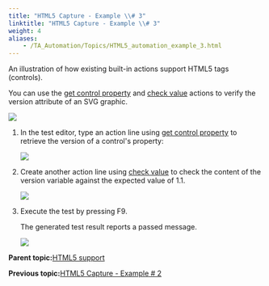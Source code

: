 ```yaml
--- 
title: "HTML5 Capture - Example \\# 3"
linktitle: "HTML5 Capture - Example \\# 3"
weight: 4
aliases: 
    - /TA_Automation/Topics/HTML5_automation_example_3.html
---
```


An illustration of how existing built-in actions support HTML5 tags \(controls\).

You can use the [get control property](get_control_property.html) and [check value](check_value.html) actions to verify the version attribute of an SVG graphic.

![](/images//Images/html5_get_control_property.png)

1.  In the test editor, type an action line using [get control property](get_control_property.html) to retrieve the version of a control's property:

    ![](/images//Images/html5_bia_get_control_property.png)

2.  Create another action line using [check value](check_value.html) to check the content of the version variable against the expected value of 1.1.

    ![](/images//Images/html5_bia_check_value.png)

3.  Execute the test by pressing F9.

    The generated test result reports a passed message.

    ![](/images//Images/html5_result.png)


**Parent topic:**[HTML5 support](/TA_Automation/Topics/HTML5_automation.html)

**Previous topic:**[HTML5 Capture - Example \# 2](/TA_Automation/Topics/HTML5_automation_example_2.html)

